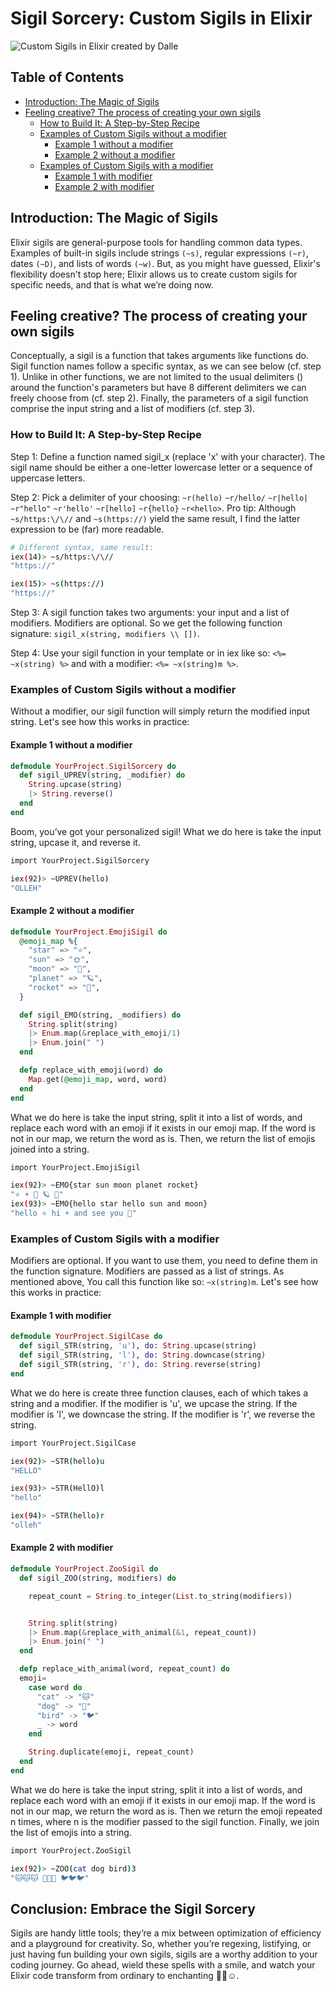 # Sigil Sorcery: Custom Sigils in Elixir

![Custom Sigils in Elixir created by Dalle](<images/DALL·E 2024-01-09 08.12.02 - A mystical and enchanting image representing 'Sigil Sorcery_ Custom Sigils in Elixir and Phoenix', without a star in the background and emphasizing pu 2.png>)

## Table of Contents

- [Introduction: The Magic of Sigils](#introduction-the-magic-of-sigils)
- [Feeling creative? The process of creating your own sigils](#feeling-creative-the-process-of-creating-your-own-sigils)
  - [How to Build It: A Step-by-Step Recipe](#how-to-build-it-a-step-by-step-recipe)
  - [Examples of Custom Sigils without a modifier](#examples-of-custom-sigils-without-a-modifier)
    - [Example 1 without a modifier](#example-1-without-a-modifier)
    - [Example 2 without a modifier](#example-2-without-a-modifier)
  - [Examples of Custom Sigils with a modifier](#examples-of-custom-sigils-with-a-modifier)
    - [Example 1 with modifier](#example-1-with-modifier)
    - [Example 2 with modifier](#example-2-with-modifier)

## Introduction: The Magic of Sigils

Elixir sigils are general-purpose tools for handling common data types. Examples of built-in sigils include strings `(~s)`, regular expressions `(~r)`, dates `(~D)`, and lists of words `(~w)`. But, as you might have guessed, Elixir's flexibility doesn't stop here; Elixir allows us to create custom sigils for specific needs, and that is what we’re doing now.

## Feeling creative? The process of creating your own sigils

Conceptually, a sigil is a function that takes arguments like functions do. Sigil function names follow a specific syntax, as we can see below (cf. step 1). Unlike in other functions, we are not limited to the usual delimiters () around the function's parameters but have 8 different delimiters we can freely choose from (cf. step 2). Finally, the parameters of a sigil function comprise the input string and a list of modifiers (cf. step 3).

### How to Build It: A Step-by-Step Recipe

Step 1: Define a function named sigil_x (replace 'x' with your character). The sigil name should be either a one-letter lowercase letter or a sequence of uppercase letters.

Step 2: Pick a delimiter of your choosing: `~r(hello)` `~r/hello/` `~r|hello|` `~r"hello"` `~r'hello'` `~r[hello]` `~r{hello}` `~r<hello>`. Pro tip: Although `~s/https:\/\//` and `~s(https://)` yield the same result, I find the latter expression to be (far) more readable.

```bash
# Different syntax, same result:
iex(14)> ~s/https:\/\//
"https://"

iex(15)> ~s(https://)
"https://"
```

Step 3: A sigil function takes two arguments: your input and a list of modifiers. Modifiers are optional. So we get the following function signature: `sigil_x(string, modifiers \\ [])`.

Step 4: Use your sigil function in your template or in iex like so: `<%= ~x(string) %>` and with a modifier: `<%= ~x(string)m %>`.

### Examples of Custom Sigils without a modifier

Without a modifier, our sigil function will simply return the modified input string. Let's see how this works in practice:

#### Example 1 without a modifier

```elixir
defmodule YourProject.SigilSorcery do
  def sigil_UPREV(string, _modifier) do
    String.upcase(string)
    |> String.reverse()
  end
end
```

Boom, you’ve got your personalized sigil!
What we do here is take the input string, upcase it, and reverse it.

```bash
import YourProject.SigilSorcery

iex(92)> ~UPREV(hello)
"OLLEH"
```

#### Example 2 without a modifier

```elixir
defmodule YourProject.EmojiSigil do
  @emoji_map %{
    "star" => "⭐",
    "sun" => "🌞",
    "moon" => "🌙",
    "planet" => "🪐",
    "rocket" => "🚀",
  }

  def sigil_EMO(string, _modifiers) do
    String.split(string)
    |> Enum.map(&replace_with_emoji/1)
    |> Enum.join(" ")
  end

  defp replace_with_emoji(word) do
    Map.get(@emoji_map, word, word)
  end
end
```

What we do here is take the input string, split it into a list of words, and replace each word with an emoji if it exists in our emoji map. If the word is not in our map, we return the word as is. Then, we return the list of emojis joined into a string.

```bash
import YourProject.EmojiSigil

iex(92)> ~EMO{star sun moon planet rocket}
"⭐ ☀️ 🌙 🪐 🚀"
iex(93)> ~EMO{hello star hello sun and moon}
"hello ⭐ hi ☀️ and see you 🌙"
```

### Examples of Custom Sigils with a modifier

Modifiers are optional. If you want to use them, you need to define them in the function signature. Modifiers are passed as a list of strings. As mentioned above, You call this function like so: `~x(string)m`. Let's see how this works in practice:

#### Example 1 with modifier

```elixir
defmodule YourProject.SigilCase do
  def sigil_STR(string, 'u'), do: String.upcase(string)
  def sigil_STR(string, 'l'), do: String.downcase(string)
  def sigil_STR(string, 'r'), do: String.reverse(string)
end
```

What we do here is create three function clauses, each of which takes a string and a modifier. If the modifier is 'u', we upcase the string. If the modifier is 'l', we downcase the string. If the modifier is 'r', we reverse the string.

```bash
import YourProject.SigilCase

iex(92)> ~STR(hello)u
"HELLO"

iex(93)> ~STR(HellO)l
"hello"

iex(94)> ~STR(hello)r
"olleh"
```

#### Example 2 with modifier

```elixir
defmodule YourProject.ZooSigil do
  def sigil_ZOO(string, modifiers) do

    repeat_count = String.to_integer(List.to_string(modifiers))


    String.split(string)
    |> Enum.map(&replace_with_animal(&1, repeat_count))
    |> Enum.join(" ")
  end

  defp replace_with_animal(word, repeat_count) do
  emoji=
    case word do
      "cat" -> "🐱"
      "dog" -> "🐶"
      "bird" -> "🐦"
      _ -> word
    end

    String.duplicate(emoji, repeat_count)
  end
end
```

What we do here is take the input string, split it into a list of words, and replace each word with an emoji if it exists in our emoji map. If the word is not in our map, we return the word as is. Then we return the emoji repeated n times, where n is the modifier passed to the sigil function. Finally, we join the list of emojis into a string.

```bash
import YourProject.ZooSigil

iex(92)> ~ZOO(cat dog bird)3
"🐱🐱🐱 🐶🐶🐶 🐦🐦🐦"
```

## Conclusion: Embrace the Sigil Sorcery

Sigils are handy little tools; they’re a mix between optimization of efficiency and a playground for creativity. So, whether you’re regexing, listifying, or just having fun building your own sigils, sigils are a worthy addition to your coding journey. Go ahead, wield these spells with a smile, and watch your Elixir code transform from ordinary to enchanting 🧙🏼☺️.
